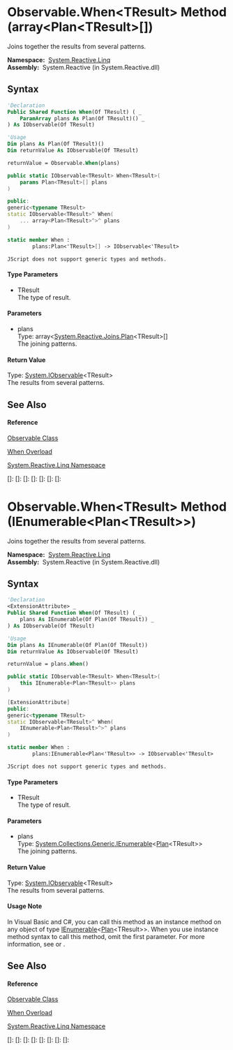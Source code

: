 # Observable.When\<TResult\> Method (array\<Plan\<TResult\>\[\])

Joins together the results from several patterns.

**Namespace:**  [System.Reactive.Linq](System.Reactive.Linq\System.Reactive.Linq.md)  
**Assembly:**  System.Reactive (in System.Reactive.dll)

## Syntax

```vb
'Declaration
Public Shared Function When(Of TResult) ( _
    ParamArray plans As Plan(Of TResult)() _
) As IObservable(Of TResult)
```

```vb
'Usage
Dim plans As Plan(Of TResult)()
Dim returnValue As IObservable(Of TResult)

returnValue = Observable.When(plans)
```

```csharp
public static IObservable<TResult> When<TResult>(
    params Plan<TResult>[] plans
)
```

```c++
public:
generic<typename TResult>
static IObservable<TResult>^ When(
    ... array<Plan<TResult>^>^ plans
)
```

```fsharp
static member When : 
        plans:Plan<'TResult>[] -> IObservable<'TResult> 
```

```jscript
JScript does not support generic types and methods.
```

#### Type Parameters

- TResult  
  The type of result.

#### Parameters

- plans  
  Type: array\<[System.Reactive.Joins.Plan](Plan\Plan(TResult).md)\<TResult\>\[\]  
  The joining patterns.

#### Return Value

Type: [System.IObservable](https://msdn.microsoft.com/en-us/library/Dd990377)\<TResult\>  
The results from several patterns.

## See Also

#### Reference

[Observable Class](Observable\Observable.md)

[When Overload](When\Observable.When.md)

[System.Reactive.Linq Namespace](System.Reactive.Linq\System.Reactive.Linq.md)

[]: 
[]: 
[]: 
[]: 
[]: 
[]: 
[]: 
# Observable.When\<TResult\> Method (IEnumerable\<Plan\<TResult\>\>)

Joins together the results from several patterns.

**Namespace:**  [System.Reactive.Linq](System.Reactive.Linq\System.Reactive.Linq.md)  
**Assembly:**  System.Reactive (in System.Reactive.dll)

## Syntax

```vb
'Declaration
<ExtensionAttribute> _
Public Shared Function When(Of TResult) ( _
    plans As IEnumerable(Of Plan(Of TResult)) _
) As IObservable(Of TResult)
```

```vb
'Usage
Dim plans As IEnumerable(Of Plan(Of TResult))
Dim returnValue As IObservable(Of TResult)

returnValue = plans.When()
```

```csharp
public static IObservable<TResult> When<TResult>(
    this IEnumerable<Plan<TResult>> plans
)
```

```c++
[ExtensionAttribute]
public:
generic<typename TResult>
static IObservable<TResult>^ When(
    IEnumerable<Plan<TResult>^>^ plans
)
```

```fsharp
static member When : 
        plans:IEnumerable<Plan<'TResult>> -> IObservable<'TResult> 
```

```jscript
JScript does not support generic types and methods.
```

#### Type Parameters

- TResult  
  The type of result.

#### Parameters

- plans  
  Type: [System.Collections.Generic.IEnumerable](https://msdn.microsoft.com/en-us/library/9eekhta0)\<[Plan](Plan\Plan(TResult).md)\<TResult\>\>  
  The joining patterns.

#### Return Value

Type: [System.IObservable](https://msdn.microsoft.com/en-us/library/Dd990377)\<TResult\>  
The results from several patterns.

#### Usage Note

In Visual Basic and C\#, you can call this method as an instance method on any object of type [IEnumerable](https://msdn.microsoft.com/en-us/library/9eekhta0)\<[Plan](Plan\Plan(TResult).md)\<TResult\>\>. When you use instance method syntax to call this method, omit the first parameter. For more information, see [](https://msdn.microsoft.com/en-us/library/Bb384936) or [](https://msdn.microsoft.com/en-us/library/Bb383977).

## See Also

#### Reference

[Observable Class](Observable\Observable.md)

[When Overload](When\Observable.When.md)

[System.Reactive.Linq Namespace](System.Reactive.Linq\System.Reactive.Linq.md)

[]: 
[]: 
[]: 
[]: 
[]: 
[]: 
[]: 
[]: 